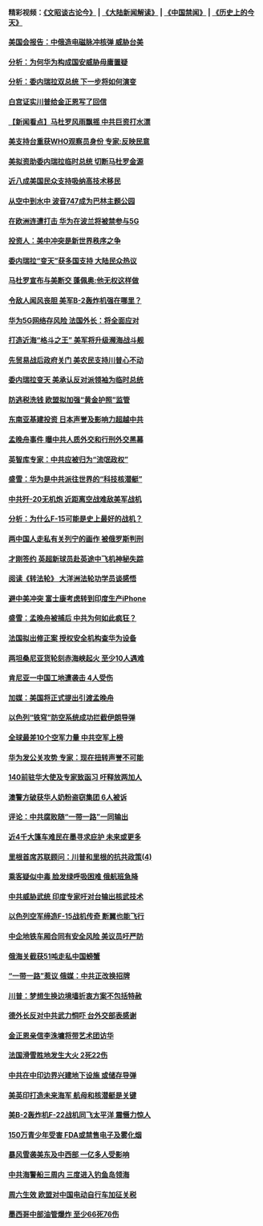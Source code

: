 #### 精彩视频：[《文昭谈古论今》](https://github.com/gfw-breaker/wenzhao/blob/master/README.md?t=01250930) | [《大陆新闻解读》](https://github.com/gfw-breaker/ntdtv-comedy/blob/master/README.md?t=01250930) | [《中国禁闻》](https://github.com/gfw-breaker/ntdtv-news/blob/master/README.md?t=01250930) | [《历史上的今天》](https://github.com/gfw-breaker/today-in-history/blob/master/README.md?t=01250930) 

#### [美国会报告：中俄造电磁脉冲核弹 威胁台美](../pages/nsc418/n11001011.md?t=01250930) 

#### [分析：为何华为构成国安威胁毋庸置疑](../pages/nsc418/n10999862.md?t=01250930) 

#### [分析：委内瑞拉双总统 下一步将如何演变](../pages/nsc418/n10999629.md?t=01250930) 

#### [白宫证实川普给金正恩写了回信](../pages/nsc418/n11000066.md?t=01250930) 

#### [【新闻看点】马杜罗风雨飘摇 中共巨资打水漂](../pages/nsc418/n10999627.md?t=01250930) 

#### [美支持台重获WHO观察员身份 专家:反映民意](../pages/nsc418/n10999901.md?t=01250930) 

#### [美拟资助委内瑞拉临时总统 切断马杜罗金源](../pages/nsc418/n10999926.md?t=01250930) 

#### [近八成美国民众支持吸纳高技术移民](../pages/nsc418/n10999709.md?t=01250930) 

#### [从空中到水中 波音747成为巴林主题公园](../pages/nsc418/n10999837.md?t=01250930) 

#### [在欧洲连遭打击 华为在波兰将被禁参与5G](../pages/nsc418/n10999590.md?t=01250930) 

#### [投资人：美中冲突是新世界秩序之争](../pages/nsc418/n10999607.md?t=01250930) 

#### [委内瑞拉“变天”获多国支持 大陆民众热议](../pages/nsc418/n10998690.md?t=01250930) 

#### [马杜罗宣布与美断交 蓬佩奥:他无权这样做](../pages/nsc418/n10997982.md?t=01250930) 

#### [令敌人闻风丧胆 美军B-2轰炸机强在哪里？](../pages/nsc418/n10998237.md?t=01250930) 

#### [华为5G网络存风险 法国外长：将全面应对](../pages/nsc418/n10997576.md?t=01250930) 

#### [打造近海“格斗之王” 美军将升级濒海战斗舰](../pages/nsc418/n10997532.md?t=01250930) 

#### [先贸易战后政府关门 美农民支持川普心不动](../pages/nsc418/n10997328.md?t=01250930) 

#### [委内瑞拉变天 美承认反对派领袖为临时总统](../pages/nsc418/n10997224.md?t=01250930) 

#### [防逃税洗钱 欧盟拟加强“黄金护照”监管](../pages/nsc418/n10997109.md?t=01250930) 

#### [东南亚基建投资 日本声誉及影响力超越中共](../pages/nsc418/n10997070.md?t=01250930) 

#### [孟晚舟事件 曝中共人质外交和行刑外交黑幕](../pages/nsc418/n10996956.md?t=01250930) 

#### [英智库专家：中共应被归为“流氓政权”](../pages/nsc418/n10996770.md?t=01250930) 

#### [盛雪：华为是中共派往世界的“科技核潜艇”](../pages/nsc418/n10994122.md?t=01250930) 

#### [中共歼-20无机炮 近距离空战难敌美军战机](../pages/nsc418/n10996027.md?t=01250930) 

#### [分析：为什么F-15可能是史上最好的战机？](../pages/nsc418/n10995667.md?t=01250930) 

#### [两中国人走私有关列宁的画作 被俄罗斯判刑](../pages/nsc418/n10992331.md?t=01250930) 

#### [才刚签约 英超新球员赴英途中飞机神秘失踪](../pages/nsc418/n10994679.md?t=01250930) 

#### [阅读《转法轮》 大洋洲法轮功学员谈感悟](../pages/nsc418/n10993844.md?t=01250930) 

#### [避中美冲突 富士康考虑转到印度生产iPhone](../pages/nsc418/n10994549.md?t=01250930) 

#### [盛雪：孟晚舟被捕后 中共为何如此疯狂？](../pages/nsc418/n10993513.md?t=01250930) 

#### [法国拟出修正案 授权安全机构查华为设备](../pages/nsc418/n10993863.md?t=01250930) 

#### [两坦桑尼亚货轮刻赤海峡起火 至少10人遇难](../pages/nsc418/n10994050.md?t=01250930) 

#### [肯尼亚一中国工地遭袭击 4人受伤](../pages/nsc418/n10993695.md?t=01250930) 

#### [加媒：美国将正式提出引渡孟晚舟](../pages/nsc418/n10993277.md?t=01250930) 

#### [以色列“铁穹”防空系统成功拦截伊朗导弹](../pages/nsc418/n10993330.md?t=01250930) 

#### [全球最差10个空军力量 中共空军上榜](../pages/nsc418/n10992493.md?t=01250930) 

#### [华为发公关攻势 专家：现在扭转声誉不可能](../pages/nsc418/n10992293.md?t=01250930) 

#### [140前驻华大使及专家致函习 吁释放两加人](../pages/nsc418/n10992390.md?t=01250930) 

#### [澳警方破获华人奶粉盗窃集团 6人被诉](../pages/nsc418/n10992238.md?t=01250930) 

#### [评论：中共腐败随“一带一路”一同输出](../pages/nsc418/n10992228.md?t=01250930) 

#### [近4千大篷车难民在墨寻求庇护 未来或更多](../pages/nsc418/n10991987.md?t=01250930) 

#### [里根首席苏联顾问：川普和里根的抗共政策(4)](../pages/nsc418/n10948163.md?t=01250930) 

#### [乘客疑似中毒 脸发绿呼吸困难 俄航班急降](../pages/nsc418/n10991551.md?t=01250930) 

#### [中共威胁武统 印度专家吁对台输出核武技术](../pages/nsc418/n10991334.md?t=01250930) 

#### [以色列空军缔造F-15战机传奇 断翼也能飞行](../pages/nsc418/n10990876.md?t=01250930) 

#### [中企地铁车厢合同有安全风险 美议员吁严防](../pages/nsc418/n10989908.md?t=01250930) 

#### [俄海关截获51吨走私中国螃蟹](../pages/nsc418/n10989902.md?t=01250930) 

#### [“一带一路”惹议 俄媒：中共正改换招牌](../pages/nsc418/n10989973.md?t=01250930) 

#### [川普：梦想生换边境墙折衷方案不包括特赦](../pages/nsc418/n10989992.md?t=01250930) 

#### [德外长反对中共武力恫吓 台外交部表感谢](../pages/nsc418/n10989626.md?t=01250930) 

#### [金正恩亲信李洙墉将带艺术团访华](../pages/nsc418/n10989769.md?t=01250930) 

#### [法国滑雪胜地发生大火 2死22伤](../pages/nsc418/n10989566.md?t=01250930) 

#### [中共在中印边界兴建地下设施 或储存导弹](../pages/nsc418/n10988979.md?t=01250930) 

#### [美英印打造未来海军 航母和核潜艇是关键](../pages/nsc418/n10940648.md?t=01250930) 

#### [美B-2轰炸机F-22战机同飞太平洋 震慑力惊人](../pages/nsc418/n10988582.md?t=01250930) 

#### [150万青少年受害 FDA或禁售电子及雾化烟](../pages/nsc418/n10988186.md?t=01250930) 

#### [暴风雪袭美东及中西部 一亿多人受影响](../pages/nsc418/n10988131.md?t=01250930) 

#### [中共海警船三周内 三度进入钓鱼岛领海](../pages/nsc418/n10987956.md?t=01250930) 

#### [周六生效 欧盟对中国电动自行车加征关税](../pages/nsc418/n10987637.md?t=01250930) 

#### [墨西哥中部油管爆炸 至少66死76伤](../pages/nsc418/n10986971.md?t=01250930) 

